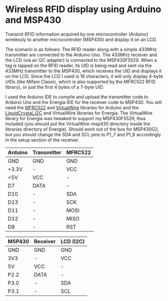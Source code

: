 
# Wireless RFID display using Arduino and MSP430

Transmit RFID information acquired by one microcontroller (Arduino) wirelessly to another microcontroller (MSP430) and display it on an LCD.

The scenario is as follows:
The RFID reader along with a simple 433MHz transmitter are connected to the Arduino Uno. The 433MHz receiver and the LCD (via an I2C adapter) is connected to the MSP430F5529. When a tag is tapped on the RFID reader, its UID is being read and sent via the 433MHz transmitter to the MSP430, which receives the UID and displays it on the LCD. Since the LCD I used is 16 characters, it will only display 4-byte UIDs (like Mifare Classic, which is also supported by the MFRC522 RFID library), or just the first 4 bytes of a 7-byte UID.

I used the Arduino IDE to compile and upload the transmitter code to Arduino Uno and the Energia IDE for the receiver code to MSP430. You will need the [MFRC522](https://github.com/miguelbalboa/rfid) and [VirtualWire](https://www.resistorpark.com/arduino-virtualwire-library-download/) libraries for Arduino and the [LiquidCrystal_I2C](https://github.com/MicroJoe/msp430-liquidcrystal-i2c) and VirtualWire libraries for Energia. The VirtualWire library for Energia was tweaked to support my MSP430F5529, thus included (you should put the VirtualWire-msp430 directory inside the libraries directory of Energia). Should work out of the box for MSP430G2, but you should change the SDA and SCL pins to P1_7 and P1_6 accordingly in the setup section of the receiver.


Arduino | Transmitter | MFRC522
------- | ----------- | -------
GND | GND | GND
+3.3V | - | VCC
+5V | VCC | -
D7 | DATA | -
D10 | - | SDA
D13 | - | SCK
D11 | - | MOSI
D12 | - | MISO
D9 | - | RST	


MSP430 | Receiver | LCD (I2C)
------ | -------- | ---------
GND | GND | GND
3V3 | - | VCC
5V | VCC | -
P2.2 | DATA | -
P3.0 | - | SDA
P3.1 | - | SCL


